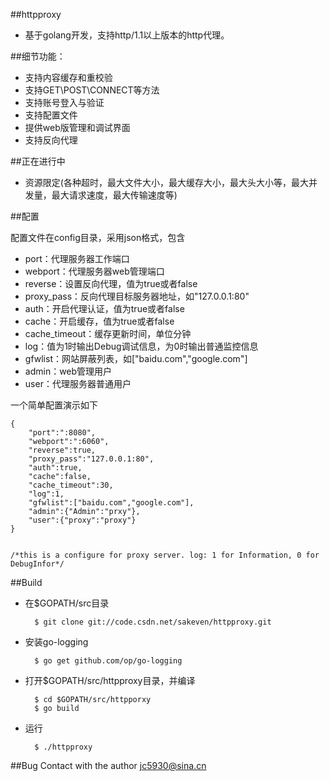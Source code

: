 ##httpproxy
* 基于golang开发，支持http/1.1以上版本的http代理。

##细节功能：
* 支持内容缓存和重校验
* 支持GET\POST\CONNECT等方法
* 支持账号登入与验证
* 支持配置文件
* 提供web版管理和调试界面
* 支持反向代理

##正在进行中
* 资源限定(各种超时，最大文件大小，最大缓存大小，最大头大小等，最大并发量，最大请求速度，最大传输速度等)

##配置
  
配置文件在config目录，采用json格式，包含

* port：代理服务器工作端口
* webport：代理服务器web管理端口
* reverse：设置反向代理，值为true或者false
* proxy_pass：反向代理目标服务器地址，如"127.0.0.1:80"
* auth：开启代理认证，值为true或者false
* cache：开启缓存，值为true或者false
* cache_timeout：缓存更新时间，单位分钟
* log：值为1时输出Debug调试信息，为0时输出普通监控信息
* gfwlist：网站屏蔽列表，如["baidu.com","google.com"]
* admin：web管理用户
* user：代理服务器普通用户

一个简单配置演示如下

    {
        "port":":8080",
        "webport":":6060",
        "reverse":true,
        "proxy_pass":"127.0.0.1:80",
        "auth":true,
        "cache":false,
        "cache_timeout":30,
        "log":1,
        "gfwlist":["baidu.com","google.com"],
        "admin":{"Admin":"prxy"},
        "user":{"proxy":"proxy"}
    }


    /*this is a configure for proxy server. log: 1 for Information, 0 for DebugInfor*/

##Build
* 在$GOPATH/src目录

        $ git clone git://code.csdn.net/sakeven/httpproxy.git
* 安装go-logging

        $ go get github.com/op/go-logging
* 打开$GOPATH/src/httpproxy目录，并编译

        $ cd $GOPATH/src/httpporxy
        $ go build
* 运行

        $ ./httpproxy

##Bug 
Contact with the author jc5930@sina.cn